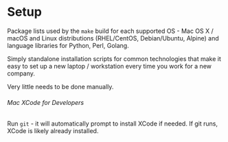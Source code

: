 Setup
=====

Package lists used by the `make` build for each supported OS - Mac OS X / macOS and Linux distributions (RHEL/CentOS, Debian/Ubuntu, Alpine) and language libraries for Python, Perl, Golang.

Simply standalone installation scripts for common technologies that make it easy to set up a new laptop / workstation every time you work for a new company.

Very little needs to be done manually.

###### Mac XCode for Developers

Run `git` - it will automatically prompt to install XCode if needed. If git runs, XCode is likely already installed.
